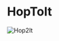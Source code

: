 # HopToIt

![Hop2It](https://github.com/Stee1yDan/HopToIt/assets/125751951/1616b6da-1f90-41cb-ae27-81ba24f4cab6)
